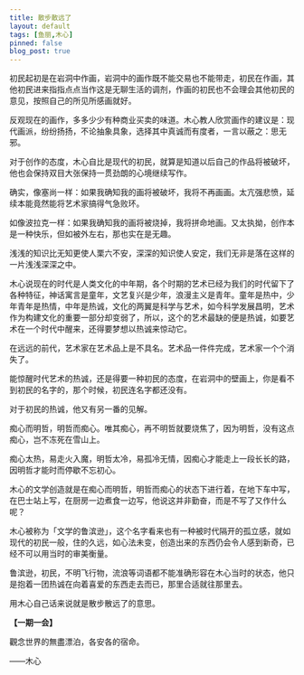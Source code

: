 ```yaml
---
title: 散步散远了
layout: default
tags: [鱼丽,木心]
pinned: false
blog_post: true
---
```


初民起初是在岩洞中作画，岩洞中的画作既不能交易也不能带走，初民在作画，其他初民进来指指点点当作这是无聊生活的调剂，作画的初民也不会理会其他初民的意见，按照自己的所见所感画就好。

反观现在的画作，多多少少有种商业买卖的味道。木心教人欣赏画作的建议是：现代画派，纷纷扬扬，不论抽象具象，选择其中真诚而有度者，一言以蔽之：思无邪。

对于创作的态度，木心自比是现代的初民，就算是知道以后自己的作品将被破坏，他也会保持双目大张保持一贯劲朗的心境继续写作。

确实，像塞尚一样：如果我确知我的画将被破坏，我将不再画画。太亢强悲愤，延续本能竟然能将艺术家搞得气急败环。

如像波拉克一样：如果我确知我的画将被烧掉，我将拼命地画。又太执拗，创作本是一种快乐，但如被外左右，那也实在是无趣。

浅浅的知识比无知更使人栗六不安，深深的知识使人安定，我们无非是落在这样的一片浅浅深深之中。

木心说现在的时代是人类文化的中年期，各个时期的艺术已经为我们的时代留下了各种特征，神话寓言是童年，文艺复兴是少年，浪漫主义是青年。童年是热中，少年青年是热情，中年是热诚，文化的两翼是科学与艺术，如今科学发展昌明，艺术作为构建文化的重要一部分却变弱了，所以，这个的艺术最缺的便是热诚，如要艺术在一个时代中醒来，还得要梦想以热诚来惊动它。

在远远的前代，艺术家在艺术品上是不具名。艺术品一件件完成，艺术家一个个消失了。

能惊醒时代艺术的热诚，还是得要一种初民的态度，在岩洞中的壁画上，你是看不到初民的名字的，那个时候，初民连名字都还没有。

对于初民的热诚，他又有另一番的见解。

痴心而明哲，明哲而痴心。唯其痴心，再不明哲就要烧焦了，因为明哲，没有这点痴心，岂不冻死在雪山上。

痴心太热，易走火入魔，明哲太冷，易孤冷无情，因痴心才能走上一段长长的路，因明哲才能时而停歇不忘初心。

木心的文学创造就是在痴心而明哲，明哲而痴心的状态下进行着，在地下车中写，在巴士站上写，在厨房一边煮食一边写，他说这并非勤奋，而是不写了又作什么呢？

木心被称为「文学的鲁滨逊」，这个名字看来也有一种被时代隔开的孤立感，就如现代的初民一般，住的久远，如心法未变，创造出来的东西仍会令人感到新奇，已经不可以用当时的审美衡量。

鲁滨逊，初民，不明飞行物，流浪等词语都不能准确形容在木心当时的状态，他只是抱着一团热诚在向着喜爱的东西走去而已，那里合适就往那里去。

用木心自己话来说就是散步散远了的意思。

**【一期一会】**


觀念世界的無盡漂泊，各安各的宿命。

——木心
